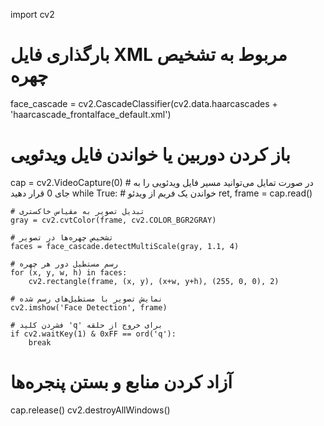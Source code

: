 import cv2

# بارگذاری فایل XML مربوط به تشخیص چهره
face_cascade = cv2.CascadeClassifier(cv2.data.haarcascades + 'haarcascade_frontalface_default.xml')
# باز کردن دوربین یا خواندن فایل ویدئویی
cap = cv2.VideoCapture(0)  # در صورت تمایل می‌توانید مسیر فایل ویدئویی را به جای 0 قرار دهید
while True:
    # خواندن یک فریم از ویدئو
    ret, frame = cap.read()
    
    # تبدیل تصویر به مقیاس خاکستری
    gray = cv2.cvtColor(frame, cv2.COLOR_BGR2GRAY)
    
    # تشخیص چهره‌ها در تصویر
    faces = face_cascade.detectMultiScale(gray, 1.1, 4)
    
    # رسم مستطیل دور هر چهره
    for (x, y, w, h) in faces:
        cv2.rectangle(frame, (x, y), (x+w, y+h), (255, 0, 0), 2)
    
    # نمایش تصویر با مستطیل‌های رسم شده
    cv2.imshow('Face Detection', frame)
    
    # فشردن کلید 'q' برای خروج از حلقه
    if cv2.waitKey(1) & 0xFF == ord('q'):
        break
# آزاد کردن منابع و بستن پنجره‌ها
cap.release()
cv2.destroyAllWindows()

